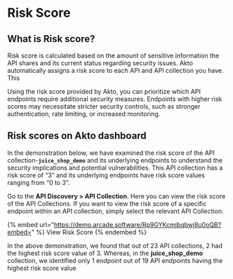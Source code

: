 # Risk Score

## What is Risk score?

Risk score is calculated based on the amount of sensitive information the API shares and its current status regarding security issues. Akto automatically assigns a risk score to each API and API collection you have. This

Using the risk score provided by Akto, you can prioritize which API endpoints require additional security measures. Endpoints with higher risk scores may necessitate stricter security controls, such as stronger authentication, rate limiting, or increased monitoring.



## Risk scores on Akto dashboard

In the demonstration below, we have examined the risk score of the API collection-**`juice_shop_demo`** and its underlying endpoints to understand the security implications and potential vulnerabilities. This API collection has a risk score of “3” and its underlying endpoints have risk score values ranging from “0 to 3”.&#x20;

Go to the **API Discovery > API Collection**. Here you can view the risk score of the API Collections. If you want to view the risk score of a specific endpoint within an API collection, simply select the relevant API Collection.

{% embed url="https://demo.arcade.software/Rp9GYKcmjbqbwj8u0oQB?embed=" %}
View Risk Score
{% endembed %}

In the above demonstration, we found that out of 23 API collections, 2 had the highest risk score value of 3. Whereas, in the **juice\_shop\_demo** collection, we identified only 1 endpoint out of 19 API endpoints having the highest risk score value
